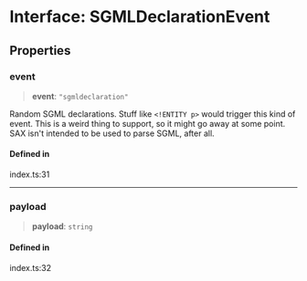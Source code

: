 # Interface: SGMLDeclarationEvent

## Properties

### event

> **event**: `"sgmldeclaration"`

Random SGML declarations. Stuff like `<!ENTITY p>` would trigger this kind of event. This is a weird thing to support, so it might go away at some point. SAX isn't intended to be used to parse SGML, after all.

#### Defined in

index.ts:31

***

### payload

> **payload**: `string`

#### Defined in

index.ts:32
